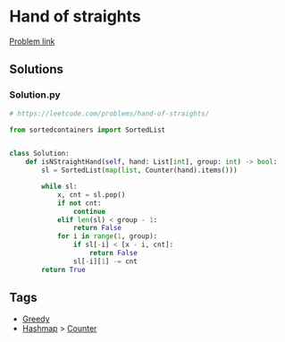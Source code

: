 # Hand of straights

[Problem link](https://leetcode.com/problems/hand-of-straights/)

## Solutions


### Solution.py
```py
# https://leetcode.com/problems/hand-of-straights/

from sortedcontainers import SortedList


class Solution:
    def isNStraightHand(self, hand: List[int], group: int) -> bool:
        sl = SortedList(map(list, Counter(hand).items()))

        while sl:
            x, cnt = sl.pop()
            if not cnt:
                continue
            elif len(sl) < group - 1:
                return False
            for i in range(1, group):
                if sl[-i] < [x - i, cnt]:
                    return False
                sl[-i][1] -= cnt
        return True
```
## Tags

* [Greedy](/README.md#Greedy)
* [Hashmap](/README.md#Hashmap) > [Counter](/README.md#Hashmap-Counter)
